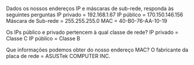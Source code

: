 Dados os nossos endereços IP e máscaras de sub-rede, responda às seguintes perguntas
IP privado = 192.168.1.67
IP público = 170.150.146.156
Máscara de Sub-rede = 255.255.255.0
MAC = 40-B0-76-AA-10-19

Os IPs público e privado pertencem à qual classe de rede?
IP privado = Classe C
IP público = Classe B


Que informações podemos obter do nosso endereço MAC?
O fabricante da placa de rede = ASUSTek COMPUTER INC.